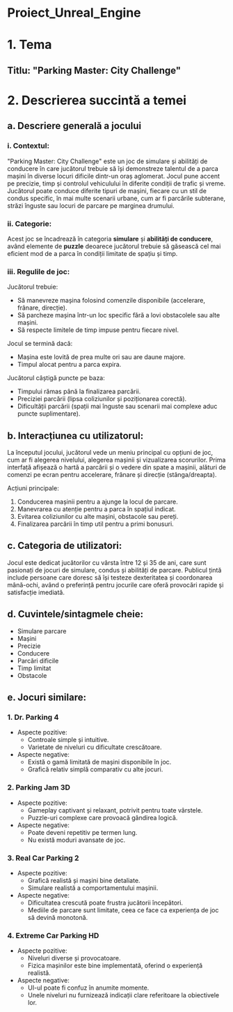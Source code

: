 # Proiect_Unreal_Engine

# 1. Tema

## Titlu: **"Parking Master: City Challenge"**

# 2. Descrierea succintă a temei

## a. Descriere generală a jocului

### i. Contextul:
"Parking Master: City Challenge" este un joc de simulare și abilități de conducere în care jucătorul trebuie să își demonstreze talentul de a parca mașini în diverse locuri dificile dintr-un oraș aglomerat. Jocul pune accent pe precizie, timp și controlul vehiculului în diferite condiții de trafic și vreme. Jucătorul poate conduce diferite tipuri de mașini, fiecare cu un stil de condus specific, în mai multe scenarii urbane, cum ar fi parcările subterane, străzi înguste sau locuri de parcare pe marginea drumului.

### ii. Categorie:
Acest joc se încadrează în categoria **simulare** și **abilități de conducere**, având elemente de **puzzle** deoarece jucătorul trebuie să găsească cel mai eficient mod de a parca în condiții limitate de spațiu și timp.

### iii. Regulile de joc:
Jucătorul trebuie:
- Să manevreze mașina folosind comenzile disponibile (accelerare, frânare, direcție).
- Să parcheze mașina într-un loc specific fără a lovi obstacolele sau alte mașini.
- Să respecte limitele de timp impuse pentru fiecare nivel.
  
Jocul se termină dacă:
- Mașina este lovită de prea multe ori sau are daune majore.
- Timpul alocat pentru a parca expira.
  
Jucătorul câștigă puncte pe baza:
- Timpului rămas până la finalizarea parcării.
- Preciziei parcării (lipsa coliziunilor și poziționarea corectă).
- Dificultății parcării (spații mai înguste sau scenarii mai complexe aduc puncte suplimentare).

## b. Interacțiunea cu utilizatorul:
La începutul jocului, jucătorul vede un meniu principal cu opțiuni de joc, cum ar fi alegerea nivelului, alegerea mașinii și vizualizarea scorurilor. Prima interfață afișează o hartă a parcării și o vedere din spate a mașinii, alături de comenzi pe ecran pentru accelerare, frânare și direcție (stânga/dreapta).

Acțiuni principale:
1. Conducerea mașinii pentru a ajunge la locul de parcare.
2. Manevrarea cu atenție pentru a parca în spațiul indicat.
3. Evitarea coliziunilor cu alte mașini, obstacole sau pereți.
4. Finalizarea parcării în timp util pentru a primi bonusuri.

## c. Categoria de utilizatori:
Jocul este dedicat jucătorilor cu vârsta între 12 și 35 de ani, care sunt pasionați de jocuri de simulare, condus și abilități de parcare. Publicul țintă include persoane care doresc să își testeze dexteritatea și coordonarea mână-ochi, având o preferință pentru jocurile care oferă provocări rapide și satisfacție imediată.

## d. Cuvintele/sintagmele cheie:
- Simulare parcare
- Mașini
- Precizie
- Conducere
- Parcări dificile
- Timp limitat
- Obstacole

## e. Jocuri similare:

### 1. **Dr. Parking 4**
   - Aspecte pozitive:
     - Controale simple și intuitive.
     - Varietate de niveluri cu dificultate crescătoare.
   - Aspecte negative:
     - Există o gamă limitată de mașini disponibile în joc.
     - Grafică relativ simplă comparativ cu alte jocuri.

### 2. **Parking Jam 3D**
   - Aspecte pozitive:
     - Gameplay captivant și relaxant, potrivit pentru toate vârstele.
     - Puzzle-uri complexe care provoacă gândirea logică.
   - Aspecte negative:
     - Poate deveni repetitiv pe termen lung.
     - Nu există moduri avansate de joc.

### 3. **Real Car Parking 2**
   - Aspecte pozitive:
     - Grafică realistă și mașini bine detaliate.
     - Simulare realistă a comportamentului mașinii.
   - Aspecte negative:
     - Dificultatea crescută poate frustra jucătorii începători.
     - Mediile de parcare sunt limitate, ceea ce face ca experiența de joc să devină monotonă.

### 4. **Extreme Car Parking HD**
   - Aspecte pozitive:
     - Niveluri diverse și provocatoare.
     - Fizica mașinilor este bine implementată, oferind o experiență realistă.
   - Aspecte negative:
     - UI-ul poate fi confuz în anumite momente.
     - Unele niveluri nu furnizează indicații clare referitoare la obiectivele lor.

